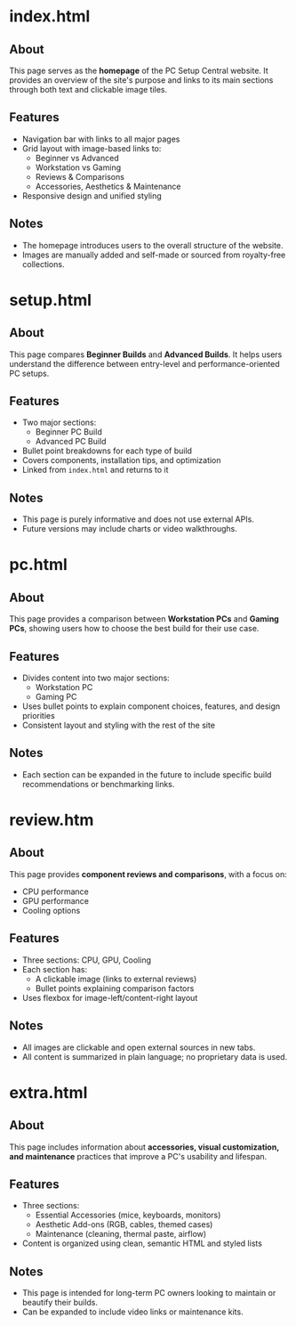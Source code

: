 # index.html

## About

This page serves as the **homepage** of the PC Setup Central website. It provides an overview of the site's purpose and links to its main sections through both text and clickable image tiles.

## Features

- Navigation bar with links to all major pages
- Grid layout with image-based links to:
  - Beginner vs Advanced
  - Workstation vs Gaming
  - Reviews & Comparisons
  - Accessories, Aesthetics & Maintenance
- Responsive design and unified styling

## Notes

- The homepage introduces users to the overall structure of the website.
- Images are manually added and self-made or sourced from royalty-free collections.

# setup.html

## About

This page compares **Beginner Builds** and **Advanced Builds**. It helps users understand the difference between entry-level and performance-oriented PC setups.

## Features

- Two major sections:
  - Beginner PC Build
  - Advanced PC Build
- Bullet point breakdowns for each type of build
- Covers components, installation tips, and optimization
- Linked from `index.html` and returns to it

## Notes

- This page is purely informative and does not use external APIs.
- Future versions may include charts or video walkthroughs.

# pc.html

## About

This page provides a comparison between **Workstation PCs** and **Gaming PCs**, showing users how to choose the best build for their use case.

## Features

- Divides content into two major sections:
  - Workstation PC
  - Gaming PC
- Uses bullet points to explain component choices, features, and design priorities
- Consistent layout and styling with the rest of the site

## Notes

- Each section can be expanded in the future to include specific build recommendations or benchmarking links.

# review.htm

## About

This page provides **component reviews and comparisons**, with a focus on:
- CPU performance
- GPU performance
- Cooling options

## Features

- Three sections: CPU, GPU, Cooling
- Each section has:
  - A clickable image (links to external reviews)
  - Bullet points explaining comparison factors
- Uses flexbox for image-left/content-right layout

## Notes

- All images are clickable and open external sources in new tabs.
- All content is summarized in plain language; no proprietary data is used.


# extra.html

## About

This page includes information about **accessories, visual customization, and maintenance** practices that improve a PC's usability and lifespan.

## Features

- Three sections:
  - Essential Accessories (mice, keyboards, monitors)
  - Aesthetic Add-ons (RGB, cables, themed cases)
  - Maintenance (cleaning, thermal paste, airflow)
- Content is organized using clean, semantic HTML and styled lists

## Notes

- This page is intended for long-term PC owners looking to maintain or beautify their builds.
- Can be expanded to include video links or maintenance kits.
